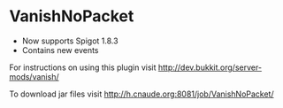 VanishNoPacket
==============

* Now supports Spigot 1.8.3
* Contains new events

For instructions on using this plugin visit
http://dev.bukkit.org/server-mods/vanish/

To download jar files visit
 http://h.cnaude.org:8081/job/VanishNoPacket/
